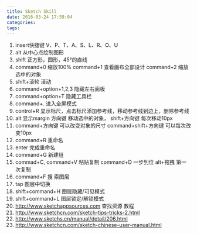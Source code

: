 ```yaml
---
title: Sketch Skill
date: 2016-03-24 17:59:04
categories:
tags:
---
```


<!--more-->


1. insert快捷键  V、P、T、A、S、L、R、O、U
2. alt                          从中心点绘制图形
3. shift                        正方形，圆形，45°的直线
4. command+0                    缩放100%
   command+1                    查看画布全部设计
   command+2                    缩放选中的对象
3. shift+滚轮                    滚动
4. command+option+1,2,3         隐藏左右面板
5. command+option+T             隐藏工具栏
6. command+.                    进入全屏模式
7. control+R                    显示标尺，点击标尺添加参考线，移动参考线到边上，删除参考线
8. alt                          显示margin
   方向键                        移动选中的对象，
   shift+方向键                  每次移动10px
8. command+方向键                可以改变对象的尺寸
   command+shift+方向键          可以每次改变10px
9. command+R                    重命名
10. enter                       完成重命名
11. command+G                   新建组
12. commad+C, command+V         粘贴复制
    command+D                   一步到位
    alt+拖拽                    第一次复制
12. command+F                  搜    索图层
13. tap                        图层中切换
14. shift+command+H            图层隐藏/可见模式
15. shift+command+L            图层锁定/解锁模式
17. http://www.sketchappsources.com 查找资源
教程
1. http://www.sketchcn.com/sketch-tips-tricks-2.html
2. http://www.sketchs.cn/manual/detail/206.html
3. http://www.sketchcn.com/sketch-chinese-user-manual.html
